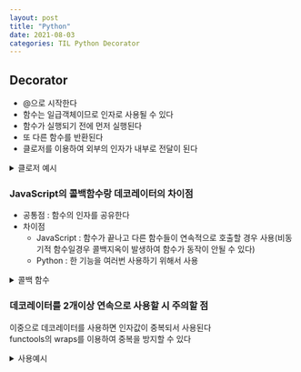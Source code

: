 ```yaml
---
layout: post
title: "Python"
date: 2021-08-03
categories: TIL Python Decorator
---
```


## Decorator

- @으로 시작한다
- 함수는 일급객체이므로 인자로 사용될 수 있다
- 함수가 실행되기 전에 먼저 실행된다
- 또 다른 함수를 반환된다
- 클로저를 이용하여 외부의 인자가 내부로 전달이 된다

<details>
<summary>클로저 예시</summary>
<div markdown="1">  
  
```python
def outer(a, b):
  def inner(c):
    return f"{c}이는 {b}로 {a}을 가고싶다"
  return inner

closure = outer("여행", "제주도")
print(closure("운산"))

운산이는 제주도로 여행을 가고싶다

````
</div>
</details>

### JavaScript의 콜백함수랑 데코레이터의 차이점

- 공통점 : 함수의 인자를 공유한다
- 차이점
  - JavaScript : 함수가 끝나고 다른 함수들이 연속적으로 호출할 경우 사용(비동기적 함수일경우 콜백지옥이 발생하여 함수가 동작이 안될 수 있다)
  - Python : 한 기능을 여러번 사용하기 위해서 사용

<details>
<summary>콜백 함수</summary>
<div markdown="1">

```JavaScript

function add(x) {
    return new Promise((resolve, reject) => {
        let sum = x + x;
        console.log(sum);
        resolve(sum);
    })
}

// 콜백 지옥에 빠질 수 있는 .then()을 사용한 Chaining
add(2).then(result => {
    add(result).then(result => {
        add(result).then(result => {
        })
    })
})

4
8
16

//async await

const result = async function (x) {
  const add1 = await add(x)
  const add2 = await add(add1)
  const add3 = await add(add2)
  return add4
}

4
8
16
````

</div>
</details>

### 데코레이터를 2개이상 연속으로 사용할 시 주의할 점

이중으로 데코레이터를 사용하면 인자값이 중복되서 사용된다
</br>
functools의 wraps를 이용하여 중복을 방지할 수 있다

<details>
<summary>사용예시</summary>
<div markdown="1">

```python
from functools import wraps

def decorator(func):
    @wraps(func)
    def wrapper(*args, **kwargs):

        print('전처리1')
        print(func(*args, **kwargs))
        print('후처리1')
    return wrapper


def decorator2(func):
    @wraps(func)
    def wrapper(*args, **kwargs):

        print('전처리2')
        print(func(*args, **kwargs))
        print('후처리2')
    return wrapper

@decorator2
@decorator
def example():
    return '함수'

example()

전처리2
전처리1
함수
후처리1
None
후처리2
```

```python
def decorator(func):
    def wrapper(*args, **kwargs):
        print('전처리1')
        print(func(*args, **kwargs))
        print('후처리1')
        return func()
    return wrapper


def decorator2(func):
    def wrapper(*args, **kwargs):
        print('전처리2')
        print(func(*args, **kwargs))
        print('후처리2')
    return wrapper

@decorator2
@decorator
def example():
    return '함수'

example()

전처리2
전처리1
함수
후처리1
함수
후처리2
```

</div>
</details>
